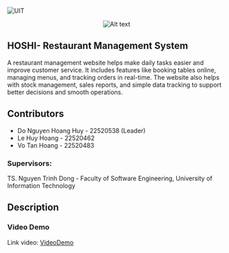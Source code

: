 ![UIT](https://img.shields.io/badge/from-UIT%20VNUHCM-blue?style=for-the-badge&link=https%3A%2F%2Fwww.uit.edu.vn%2F)

<p align="center">
  <img src="https://www.uit.edu.vn/sites/vi/files/banner_uit.png" alt="Alt text">
</p>

## HOSHI- Restaurant Management System

A restaurant management website helps make daily tasks easier and improve customer service. It includes features like booking tables online, managing menus, and tracking orders in real-time. The website also helps with stock management, sales reports, and simple data tracking to support better decisions and smooth operations.

## Contributors 
* Do Nguyen Hoang Huy - 22520538 (Leader)
* Le Huy Hoang - 22520462
* Vo Tan Hoang - 22520483
 
### Supervisors:
TS. Nguyen Trinh Dong - Faculty of Software Engineering, University of Information Technology 
## Description
### Video Demo

Link video: [VideoDemo](https://youtu.be/Oe7UO7YOj8k)
